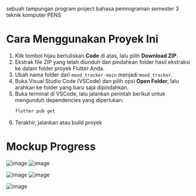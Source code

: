 sebuah tampungan program project bahasa pemrograman semester 3 teknik komputer PENS

# Cara Menggunakan Proyek Ini

1. Klik tombol hijau bertuliskan **Code** di atas, lalu pilih **Download ZIP**.
2. Ekstrak file ZIP yang telah diunduh dan pindahkan folder hasil ekstraksi ke dalam folder proyek Flutter Anda.
3. Ubah nama folder dari `mood_tracker-main` menjadi `mood_tracker`.
4. Buka Visual Studio Code (VSCode) dan pilih opsi **Open Folder**, lalu arahkan ke folder yang baru saja dipindahkan.
5. Buka terminal di VSCode, lalu jalankan perintah berikut untuk mengunduh dependencies yang diperlukan:
   ```bash
   flutter pub get
6. Terakhir, jalankan atau build proyek

# Mockup Progress

![image](https://github.com/user-attachments/assets/6b120b94-478c-407e-b191-26213004b6e5)
![image](https://github.com/user-attachments/assets/607affb0-4c95-47d4-a555-9cb9904b564a)

![image](https://github.com/user-attachments/assets/c66744ed-88a2-4c46-bbe5-daa272abc9f1)
![image](https://github.com/user-attachments/assets/32af795f-af6b-4bb2-9327-b8b1d310a384)

![image](https://github.com/user-attachments/assets/bdb62ca4-81b7-42c2-a57f-ded8c94cda81)
